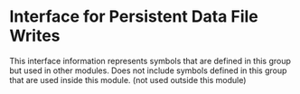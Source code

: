 
# Interface for Persistent Data File Writes
This interface information represents symbols that are defined in this group but used in other modules.  Does not include symbols defined in this group that are used inside this module.
(not used outside this module)

